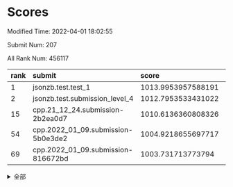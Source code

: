 # Scores

Modified Time: 2022-04-01 18:02:55

Submit Num: 207

All Rank Num: 456117

| rank |               submit               |       score        |       sigma        | pk_num |
| :--- | :--------------------------------- | :----------------- | :----------------- | :----- |
| 1    | jsonzb.test.test_1                 | 1013.9953957588191 | 0.8205646747563236 | 8810   |
| 2    | jsonzb.test.submission_level_4     | 1012.7953533431022 | 0.8102571298145033 | 8819   |
| 15   | cpp.21_12_24.submission-2b2ea0d7   | 1010.6136360808326 | 0.7784627064263143 | 8815   |
| 54   | cpp.2022_01_09.submission-5b0e3de2 | 1004.9218655697717 | 0.7069938065620376 | 8817   |
| 69   | cpp.2022_01_09.submission-816672bd | 1003.731713773794  | 0.7200723639042689 | 8820   |


<details>
<summary>全部</summary>

| rank |                 submit                 |       score        |       sigma        | pk_num |
| :--- | :------------------------------------- | :----------------- | :----------------- | :----- |
| 1    | jsonzb.test.test_1                     | 1013.9953957588191 | 0.8205646747563236 | 8810   |
| 2    | jsonzb.test.submission_level_4         | 1012.7953533431022 | 0.8102571298145033 | 8819   |
| 3    | gobigger.level_3.submission_level_3_13 | 1011.8539703088222 | 0.7797494403578582 | 8811   |
| 4    | gobigger.level_3.submission_level_3_41 | 1011.6177017004353 | 0.7569106287997817 | 8819   |
| 5    | gobigger.level_3.submission_level_3_38 | 1011.1082610809016 | 0.7540098675856112 | 8811   |
| 6    | gobigger.level_3.submission_level_3_20 | 1011.094964691542  | 0.7376491372632445 | 8814   |
| 7    | gobigger.level_3.submission_level_3_47 | 1010.9637643401442 | 0.7584801602379929 | 8809   |
| 8    | gobigger.level_3.submission_level_3_11 | 1010.9141854379625 | 0.7592676575262411 | 8814   |
| 9    | gobigger.level_3.submission_level_3_26 | 1010.8150979653158 | 0.794536369799346  | 8814   |
| 10   | gobigger.level_3.submission_level_3_0  | 1010.7928633169963 | 0.7771171897353696 | 8814   |
| 11   | gobigger.level_3.submission_level_3_23 | 1010.7922718044671 | 0.7517826612510816 | 8811   |
| 12   | gobigger.level_3.submission_level_3_39 | 1010.7768763972833 | 0.7632992147062798 | 8817   |
| 13   | gobigger.level_3.submission_level_3_16 | 1010.6611284160986 | 0.773610168252731  | 8814   |
| 14   | gobigger.level_3.submission_level_3_9  | 1010.6229747542596 | 0.7523779592154266 | 8814   |
| 15   | cpp.21_12_24.submission-2b2ea0d7       | 1010.6136360808326 | 0.7784627064263143 | 8815   |
| 16   | gobigger.level_3.submission_level_3_7  | 1010.5896964484527 | 0.7766578271541937 | 8821   |
| 17   | gobigger.level_3.submission_level_3_48 | 1010.5389492171607 | 0.762360421285676  | 8810   |
| 18   | gobigger.level_3.submission_level_3_15 | 1010.4985095586842 | 0.746092208427361  | 8816   |
| 19   | gobigger.level_3.submission_level_3_1  | 1010.4667980239963 | 0.7971650229246462 | 8817   |
| 20   | gobigger.level_3.submission_level_3_4  | 1010.4662759740855 | 0.746393521282885  | 8817   |
| 21   | gobigger.level_3.submission_level_3_25 | 1010.4275922782573 | 0.7580462560615816 | 8821   |
| 22   | gobigger.level_3.submission_level_3_2  | 1010.3029973758343 | 0.7512329275770859 | 8814   |
| 23   | gobigger.level_3.submission_level_3_5  | 1010.2480177457246 | 0.7664135356648762 | 8814   |
| 24   | gobigger.level_3.submission_level_3_10 | 1010.1637946697133 | 0.7537346669734074 | 8816   |
| 25   | gobigger.level_3.submission_level_3_29 | 1010.1611328405611 | 0.7610656606716487 | 8813   |
| 26   | gobigger.level_3.submission_level_3_35 | 1010.1456291730792 | 0.75351581085191   | 8814   |
| 27   | gobigger.level_3.submission_level_3_27 | 1010.139361506848  | 0.7512195661732856 | 8812   |
| 28   | gobigger.level_3.submission_level_3_14 | 1010.1136000642365 | 0.7273392667045012 | 8811   |
| 29   | gobigger.level_3.submission_level_3_32 | 1010.0760233305582 | 0.751887036001962  | 8817   |
| 30   | gobigger.level_3.submission_level_3_30 | 1010.0706542001778 | 0.7451026471809636 | 8812   |
| 31   | gobigger.level_3.submission_level_3_45 | 1010.0700011153641 | 0.7582264609395797 | 8817   |
| 32   | gobigger.level_3.submission_level_3_12 | 1010.0574389589741 | 0.7615041831345511 | 8815   |
| 33   | gobigger.level_3.submission_level_3_44 | 1010.0494675572146 | 0.7594776329402846 | 8813   |
| 34   | gobigger.level_3.submission_level_3_36 | 1009.9759679471698 | 0.7786236133181397 | 8812   |
| 35   | gobigger.level_3.submission_level_3_6  | 1009.9702031050971 | 0.7790115225582602 | 8815   |
| 36   | gobigger.level_3.submission_level_3_37 | 1009.9146148613394 | 0.7699298614325132 | 8816   |
| 37   | gobigger.level_3.submission_level_3_28 | 1009.7006058949082 | 0.7656332372827688 | 8816   |
| 38   | gobigger.level_3.submission_level_3_34 | 1009.6508518000643 | 0.7528407024209143 | 8816   |
| 39   | gobigger.level_3.submission_level_3_19 | 1009.6282722425632 | 0.7520251041569535 | 8816   |
| 40   | gobigger.level_3.submission_level_3_31 | 1009.5989602124234 | 0.760370533884454  | 8813   |
| 41   | gobigger.level_3.submission_level_3_24 | 1009.5929327702162 | 0.7451189571177755 | 8813   |
| 42   | gobigger.level_3.submission_level_3_17 | 1009.5369030197662 | 0.7538488538610227 | 8809   |
| 43   | gobigger.level_3.submission_level_3_22 | 1009.4442108939676 | 0.7435221220530848 | 8812   |
| 44   | gobigger.level_3.submission_level_3_3  | 1009.4329742020958 | 0.7639616386262744 | 8814   |
| 45   | gobigger.level_3.submission_level_3_49 | 1009.3545378620087 | 0.7508323133745161 | 8811   |
| 46   | gobigger.level_3.submission_level_3_21 | 1009.3425167172484 | 0.737994771754989  | 8815   |
| 47   | gobigger.level_3.submission_level_3_8  | 1009.2772548319167 | 0.7370971325862526 | 8814   |
| 48   | gobigger.level_3.submission_level_3_40 | 1009.2004562250391 | 0.7405182542932454 | 8812   |
| 49   | gobigger.level_3.submission_level_3_33 | 1009.1283387637964 | 0.742906357342561  | 8813   |
| 50   | gobigger.level_3.submission_level_3_18 | 1008.6419434641049 | 0.7554013477328102 | 8814   |
| 51   | gobigger.level_3.submission_level_3_46 | 1008.5721231802584 | 0.7479239073458923 | 8812   |
| 52   | gobigger.level_3.submission_level_3_43 | 1008.4013810559085 | 0.7521189236073333 | 8818   |
| 53   | gobigger.level_3.submission_level_3_42 | 1007.8561612451922 | 0.7360492372191821 | 8818   |
| 54   | cpp.2022_01_09.submission-5b0e3de2     | 1004.9218655697717 | 0.7069938065620376 | 8817   |
| 55   | gobigger.level_1.submission_level_1_34 | 1004.5313016863901 | 0.7145730098280221 | 8813   |
| 56   | gobigger.level_1.submission_level_1_41 | 1004.4505977772377 | 0.7178983973224039 | 8812   |
| 57   | gobigger.level_1.submission_level_1_32 | 1004.3948332307903 | 0.7234387459167784 | 8815   |
| 58   | gobigger.level_1.submission_level_1_43 | 1004.3673198538851 | 0.7189746093145953 | 8816   |
| 59   | gobigger.level_1.submission_level_1_28 | 1004.333943302528  | 0.717871128153998  | 8816   |
| 60   | gobigger.level_1.submission_level_1_8  | 1004.0916223463882 | 0.7358767967787827 | 8817   |
| 61   | gobigger.level_1.submission_level_1_1  | 1004.0257293412967 | 0.7321412927514521 | 8815   |
| 62   | gobigger.level_1.submission_level_1_22 | 1004.0223164416476 | 0.7245733748818161 | 8814   |
| 63   | gobigger.level_1.submission_level_1_16 | 1003.9433196745478 | 0.7161792200621475 | 8812   |
| 64   | gobigger.level_1.submission_level_1_47 | 1003.938139643628  | 0.7221089032942747 | 8815   |
| 65   | gobigger.level_1.submission_level_1_38 | 1003.9037858692515 | 0.713091636918459  | 8813   |
| 66   | gobigger.level_1.submission_level_1_25 | 1003.8480948899083 | 0.7125259142441202 | 8809   |
| 67   | gobigger.level_1.submission_level_1_20 | 1003.8436297683567 | 0.7110541373158333 | 8815   |
| 68   | gobigger.level_1.submission_level_1_42 | 1003.8361309893121 | 0.7135227581254706 | 8816   |
| 69   | cpp.2022_01_09.submission-816672bd     | 1003.731713773794  | 0.7200723639042689 | 8820   |
| 70   | gobigger.level_1.submission_level_1_36 | 1003.7296774668025 | 0.707462324594123  | 8810   |
| 71   | gobigger.level_1.submission_level_1_7  | 1003.7042210350102 | 0.7188208834467817 | 8814   |
| 72   | gobigger.level_1.submission_level_1_46 | 1003.6966945735786 | 0.7152550816096744 | 8813   |
| 73   | gobigger.level_1.submission_level_1_35 | 1003.6879226020891 | 0.7160742772423091 | 8814   |
| 74   | gobigger.level_1.submission_level_1_0  | 1003.6858798230842 | 0.7164631067743296 | 8818   |
| 75   | gobigger.level_1.submission_level_1_33 | 1003.677601916296  | 0.7116018809173584 | 8814   |
| 76   | gobigger.level_1.submission_level_1_26 | 1003.659138943054  | 0.7163497475070602 | 8813   |
| 77   | gobigger.level_1.submission_level_1_13 | 1003.6510779753099 | 0.7150488637235372 | 8810   |
| 78   | gobigger.level_1.submission_level_1_29 | 1003.6459195570509 | 0.7078571529586705 | 8819   |
| 79   | gobigger.level_1.submission_level_1_27 | 1003.465967741831  | 0.7193170818952985 | 8813   |
| 80   | gobigger.level_1.submission_level_1_6  | 1003.4176413844622 | 0.7146480731741232 | 8812   |
| 81   | gobigger.level_1.submission_level_1_24 | 1003.3601272999996 | 0.7180257573215617 | 8817   |
| 82   | gobigger.level_1.submission_level_1_30 | 1003.3262400409021 | 0.7102090671361563 | 8814   |
| 83   | gobigger.level_1.submission_level_1_49 | 1003.2709131541308 | 0.7133618651873874 | 8814   |
| 84   | gobigger.level_1.submission_level_1_9  | 1003.2642378584881 | 0.7103025305868762 | 8808   |
| 85   | gobigger.level_1.submission_level_1_2  | 1003.2391799077459 | 0.7197709632610437 | 8812   |
| 86   | gobigger.level_1.submission_level_1_3  | 1003.2316669272755 | 0.7177373563160829 | 8819   |
| 87   | gobigger.level_1.submission_level_1_15 | 1003.1683338354957 | 0.7143169639796564 | 8815   |
| 88   | gobigger.level_1.submission_level_1_5  | 1003.1270672612027 | 0.7073043725132523 | 8816   |
| 89   | gobigger.level_1.submission_level_1_18 | 1003.0236561964489 | 0.7157602861139233 | 8813   |
| 90   | gobigger.level_1.submission_level_1_23 | 1002.9873877773274 | 0.7084186586415754 | 8812   |
| 91   | gobigger.level_1.submission_level_1_39 | 1002.9236182298616 | 0.7214231540262193 | 8813   |
| 92   | gobigger.level_1.submission_level_1_21 | 1002.8980546333507 | 0.7102583886961316 | 8816   |
| 93   | gobigger.level_1.submission_level_1_17 | 1002.8683151832439 | 0.7086354529777776 | 8815   |
| 94   | gobigger.level_1.submission_level_1_31 | 1002.8577342234696 | 0.7055870295879824 | 8811   |
| 95   | gobigger.level_1.submission_level_1_14 | 1002.7583584531038 | 0.7096923293315426 | 8813   |
| 96   | gobigger.level_1.submission_level_1_44 | 1002.743599756346  | 0.7221691415871409 | 8810   |
| 97   | gobigger.level_1.submission_level_1_40 | 1002.7027429526081 | 0.7162445953951464 | 8817   |
| 98   | gobigger.level_1.submission_level_1_48 | 1002.5998262770919 | 0.710261436630879  | 8809   |
| 99   | gobigger.level_1.submission_level_1_4  | 1002.5916616130085 | 0.7081730772259568 | 8811   |
| 100  | gobigger.level_1.submission_level_1_12 | 1002.5144369021107 | 0.726340567624028  | 8816   |
| 101  | gobigger.level_1.submission_level_1_45 | 1002.399736581886  | 0.7118341834349167 | 8815   |
| 102  | gobigger.level_1.submission_level_1_37 | 1002.2725652912566 | 0.7270364621078752 | 8810   |
| 103  | gobigger.level_1.submission_level_1_11 | 1002.2052429160859 | 0.7193841197157002 | 8809   |
| 104  | gobigger.level_1.submission_level_1_10 | 1001.8636179461705 | 0.7081115814585366 | 8813   |
| 105  | gobigger.level_1.submission_level_1_19 | 1001.564572782903  | 0.7215450341427545 | 8810   |
| 106  | gobigger.random.submission_random_48   | 997.3903303987821  | 0.7117212753779406 | 8815   |
| 107  | gobigger.random.submission_random_39   | 997.3031879368198  | 0.7168597796055848 | 8814   |
| 108  | gobigger.random.submission_random_7    | 997.2796257350204  | 0.7229091128299627 | 8817   |
| 109  | gobigger.random.submission_random_42   | 997.1448893050294  | 0.7184198780133019 | 8817   |
| 110  | gobigger.random.submission_random_6    | 996.9593067827986  | 0.715067357037198  | 8817   |
| 111  | gobigger.random.submission_random_31   | 996.8096539416908  | 0.7014899385739161 | 8820   |
| 112  | gobigger.random.submission_random_11   | 996.7641906374863  | 0.698379464718941  | 8815   |
| 113  | gobigger.random.submission_random_30   | 996.7381610049991  | 0.7101149203714207 | 8815   |
| 114  | gobigger.random.submission_random_27   | 996.6612947369855  | 0.7141104899685297 | 8813   |
| 115  | gobigger.random.submission_random_35   | 996.5910613452813  | 0.7017927781204475 | 8818   |
| 116  | gobigger.random.submission_random_25   | 996.5793022456587  | 0.7041807871190876 | 8817   |
| 117  | gobigger.random.submission_random_13   | 996.5554461513472  | 0.7130605529221389 | 8807   |
| 118  | gobigger.random.submission_random_0    | 996.5524753905947  | 0.7152176552239405 | 8812   |
| 119  | gobigger.random.submission_random_49   | 996.4249323078174  | 0.6975745757476784 | 8812   |
| 120  | gobigger.random.submission_random_47   | 996.4219849155107  | 0.7048100537644304 | 8816   |
| 121  | gobigger.random.submission_random_29   | 996.4066472447852  | 0.7172373201634914 | 8814   |
| 122  | gobigger.random.submission_random_19   | 996.4030102622177  | 0.7142151245332772 | 8815   |
| 123  | gobigger.random.submission_random_40   | 996.3879471303832  | 0.7269867151502196 | 8818   |
| 124  | gobigger.random.submission_random_46   | 996.3760182480197  | 0.7214999383017544 | 8808   |
| 125  | gobigger.random.submission_random_22   | 996.3431157651917  | 0.6999625378177513 | 8809   |
| 126  | gobigger.random.submission_random_10   | 996.260833698825   | 0.729343487408123  | 8811   |
| 127  | gobigger.random.submission_random_28   | 996.2312108319746  | 0.7097448211914306 | 8812   |
| 128  | gobigger.random.submission_random_32   | 996.2242749503134  | 0.718204384868156  | 8812   |
| 129  | gobigger.random.submission_random_16   | 996.216581945769   | 0.7188587150890287 | 8818   |
| 130  | gobigger.random.submission_random_43   | 996.1882539826984  | 0.70615226667384   | 8812   |
| 131  | gobigger.random.submission_random_12   | 996.165269143455   | 0.7196974577083093 | 8814   |
| 132  | gobigger.random.submission_random_15   | 996.1651260581319  | 0.7124707674240012 | 8811   |
| 133  | gobigger.random.submission_random_9    | 996.1346498445374  | 0.7080253384656033 | 8814   |
| 134  | gobigger.random.submission_random_36   | 996.1272989261782  | 0.7178189651107835 | 8813   |
| 135  | gobigger.random.submission_random_45   | 996.1267939566121  | 0.7119511177493479 | 8811   |
| 136  | gobigger.random.submission_random_20   | 996.078988080173   | 0.7202916289559154 | 8815   |
| 137  | gobigger.random.submission_random_1    | 996.0601361263969  | 0.7059541912344831 | 8813   |
| 138  | gobigger.random.submission_random_26   | 996.0074528272426  | 0.6910183264856458 | 8812   |
| 139  | gobigger.random.submission_random_2    | 995.9499733114566  | 0.7269793013919024 | 8816   |
| 140  | gobigger.random.submission_random_44   | 995.8646226933334  | 0.7277938361677074 | 8816   |
| 141  | gobigger.random.submission_random_21   | 995.8510975180116  | 0.7062322791110215 | 8816   |
| 142  | gobigger.random.submission_random_23   | 995.7509406209657  | 0.7067200450927841 | 8812   |
| 143  | gobigger.random.submission_random_17   | 995.5708985905327  | 0.7111114165348432 | 8808   |
| 144  | gobigger.random.submission_random_5    | 995.46698046235    | 0.7275699158466941 | 8816   |
| 145  | gobigger.random.submission_random_4    | 995.4508847288702  | 0.6943339611432264 | 8811   |
| 146  | gobigger.random.submission_random_37   | 995.3938071407385  | 0.7152864044283778 | 8812   |
| 147  | gobigger.random.submission_random_3    | 995.2989982515297  | 0.7069267398481509 | 8819   |
| 148  | gobigger.random.submission_random_38   | 995.248230038389   | 0.7053688288390173 | 8808   |
| 149  | gobigger.random.submission_random_33   | 995.2263031407975  | 0.7110882174099226 | 8808   |
| 150  | gobigger.random.submission_random_24   | 995.171998040374   | 0.7054656767953257 | 8810   |
| 151  | gobigger.random.submission_random_18   | 995.1366744263212  | 0.7172410032157563 | 8814   |
| 152  | gobigger.random.submission_random_34   | 995.0570236754581  | 0.7129042106465716 | 8816   |
| 153  | gobigger.random.submission_random_8    | 994.783668291059   | 0.7281117685787528 | 8809   |
| 154  | gobigger.random.submission_random_41   | 994.7398564173388  | 0.7069241621730826 | 8815   |
| 155  | gobigger.level_2.submission_level_2_6  | 994.6765132882897  | 0.740417082472896  | 8811   |
| 156  | gobigger.level_2.submission_level_2_47 | 994.4462444750726  | 0.7399701123674776 | 8812   |
| 157  | gobigger.random.submission_random_14   | 994.4353289290066  | 0.7203676658308433 | 8814   |
| 158  | gobigger.level_2.submission_level_2_48 | 993.641906951755   | 0.7259531324367623 | 8810   |
| 159  | gobigger.level_2.submission_level_2_31 | 993.2602151313706  | 0.7209481288343199 | 8813   |
| 160  | gobigger.level_2.submission_level_2_39 | 993.0175695718947  | 0.7327544650941087 | 8809   |
| 161  | gobigger.level_2.submission_level_2_27 | 992.8907413171451  | 0.7406117162368987 | 8818   |
| 162  | gobigger.level_2.submission_level_2_11 | 992.8683293072786  | 0.7530824546819879 | 8815   |
| 163  | gobigger.level_2.submission_level_2_25 | 992.841713595311   | 0.7543044099813035 | 8816   |
| 164  | gobigger.level_2.submission_level_2_29 | 992.8343801097353  | 0.745551656958032  | 8812   |
| 165  | gobigger.level_2.submission_level_2_36 | 992.5960160980476  | 0.7454019899007891 | 8814   |
| 166  | gobigger.level_2.submission_level_2_38 | 992.5770760266205  | 0.7357808277188944 | 8819   |
| 167  | gobigger.level_2.submission_level_2_44 | 992.5009620735373  | 0.7386520182323392 | 8813   |
| 168  | gobigger.level_2.submission_level_2_42 | 992.492093536011   | 0.7449024757586279 | 8817   |
| 169  | gobigger.level_2.submission_level_2_8  | 992.4375237148336  | 0.730407811763661  | 8816   |
| 170  | gobigger.level_2.submission_level_2_14 | 992.3786649551643  | 0.7453184488472047 | 8817   |
| 171  | gobigger.level_2.submission_level_2_30 | 992.3700434611022  | 0.7582935661563871 | 8814   |
| 172  | gobigger.level_2.submission_level_2_10 | 992.3521378377949  | 0.747773179676522  | 8809   |
| 173  | gobigger.level_2.submission_level_2_2  | 992.347762146913   | 0.745269349206176  | 8815   |
| 174  | gobigger.level_2.submission_level_2_3  | 992.3076753253682  | 0.7406623000407786 | 8815   |
| 175  | gobigger.level_2.submission_level_2_35 | 992.2527753443288  | 0.7486432595222122 | 8814   |
| 176  | gobigger.level_2.submission_level_2_7  | 992.2094721355737  | 0.7381815531407006 | 8817   |
| 177  | gobigger.level_2.submission_level_2_33 | 992.2027840055317  | 0.7436723191463036 | 8813   |
| 178  | gobigger.level_2.submission_level_2_40 | 992.1728609267059  | 0.7360096800854142 | 8815   |
| 179  | gobigger.level_2.submission_level_2_17 | 992.0819748754874  | 0.7331812750014655 | 8812   |
| 180  | gobigger.level_2.submission_level_2_4  | 992.019859922506   | 0.7694325530318835 | 8812   |
| 181  | gobigger.level_2.submission_level_2_43 | 992.0182452714083  | 0.7437042756586002 | 8811   |
| 182  | gobigger.level_2.submission_level_2_18 | 992.0088229268499  | 0.7362478800241239 | 8817   |
| 183  | gobigger.level_2.submission_level_2_21 | 992.0047268643797  | 0.7431497396284714 | 8810   |
| 184  | gobigger.level_2.submission_level_2_20 | 991.9687427721675  | 0.7526643471010307 | 8811   |
| 185  | gobigger.level_2.submission_level_2_24 | 991.9367255346407  | 0.731364806583701  | 8817   |
| 186  | gobigger.level_2.submission_level_2_23 | 991.7871130379455  | 0.7438708997748217 | 8814   |
| 187  | gobigger.level_2.submission_level_2_46 | 991.6907501482125  | 0.7487614772830595 | 8814   |
| 188  | gobigger.level_2.submission_level_2_5  | 991.6118225627374  | 0.7420092508662831 | 8813   |
| 189  | gobigger.level_2.submission_level_2_28 | 991.6064127795594  | 0.7550756397401006 | 8813   |
| 190  | gobigger.level_2.submission_level_2_34 | 991.5158611652681  | 0.7633053137356104 | 8814   |
| 191  | gobigger.level_2.submission_level_2_45 | 991.5004214169346  | 0.7469499369010034 | 8815   |
| 192  | gobigger.level_2.submission_level_2_16 | 991.3920827755934  | 0.7592224394668775 | 8815   |
| 193  | gobigger.level_2.submission_level_2_15 | 991.3284440294847  | 0.7435192278805867 | 8815   |
| 194  | gobigger.level_2.submission_level_2_1  | 991.3129787404121  | 0.759727681840187  | 8814   |
| 195  | gobigger.level_2.submission_level_2_37 | 991.2735917779983  | 0.7535985261372682 | 8815   |
| 196  | gobigger.level_2.submission_level_2_41 | 991.2488130560857  | 0.7547026842920114 | 8812   |
| 197  | gobigger.level_2.submission_level_2_22 | 991.1963647970434  | 0.7385867518928775 | 8815   |
| 198  | gobigger.level_2.submission_level_2_32 | 991.1846882090739  | 0.7514678528353012 | 8815   |
| 199  | gobigger.level_2.submission_level_2_19 | 991.144694448382   | 0.7606321850758611 | 8815   |
| 200  | gobigger.level_2.submission_level_2_26 | 990.9837444992369  | 0.7612981870681058 | 8816   |
| 201  | gobigger.level_2.submission_level_2_9  | 990.6773002468233  | 0.7553279114979392 | 8816   |
| 202  | gobigger.level_2.submission_level_2_13 | 990.5094682844341  | 0.7484980189600529 | 8818   |
| 203  | gobigger.level_2.submission_level_2_12 | 990.448727311936   | 0.7587293225016554 | 8810   |
| 204  | gobigger.level_2.submission_level_2_0  | 990.2077822780109  | 0.7671789174624338 | 8810   |
| 205  | gobigger.level_2.submission_level_2_49 | 989.1105831738014  | 0.7992087443574702 | 8810   |
| 206  | gobigger.none.submission_none_0        | 976.0943440936005  | 1.3973051246016912 | 8814   |
| 207  | gobigger.none.submission_none_1        | 974.6305985998213  | 1.6897997992046128 | 8819   |

</details>